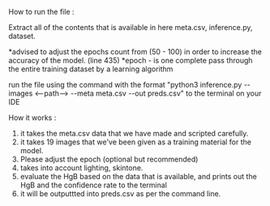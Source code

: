 How to run the file : 

Extract all of the contents that is available in here
meta.csv, inference.py, dataset.

*advised to adjust the epochs count from (50 - 100) in order to increase the accuracy of the model. (line 435)
*epoch - is one complete pass through the entire training dataset by a learning algorithm


run the file using the command with the format "python3 inference.py --images <--path--> --meta meta.csv --out preds.csv" to the terminal on your IDE


How it works : 
1. it takes the meta.csv data that we have made and scripted carefully.
2. it takes 19 images that we've been given as a training material for the model.
3. Please adjust the epoch (optional but recommended)
4. takes into account lighting, skintone.
5. evaluate the HgB based on the data that is available, and prints out the HgB and the confidence rate to the terminal
6. it will be outputtted into preds.csv as per the command line.
